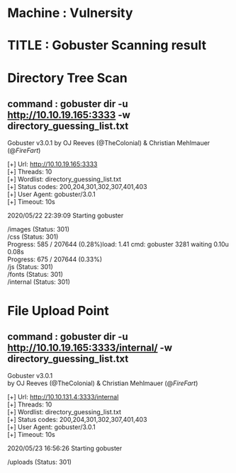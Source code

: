 # Machine : Vulnersity
# TITLE :  Gobuster Scanning result

# Directory Tree Scan
## command  : gobuster dir -u http://10.10.19.165:3333 -w directory_guessing_list.txt

Gobuster v3.0.1
by OJ Reeves (@TheColonial) & Christian Mehlmauer (@_FireFart_) <br>

[+] Url:            http://10.10.19.165:3333 <br>
[+] Threads:        10 <br>
[+] Wordlist:       directory_guessing_list.txt<br>
[+] Status codes:   200,204,301,302,307,401,403 <br>
[+] User Agent:     gobuster/3.0.1 <br>
[+] Timeout:        10s <br>

2020/05/22 22:39:09 Starting gobuster

/images (Status: 301) <br>
/css (Status: 301) <br>
Progress: 585 / 207644 (0.28%)load: 1.41  cmd: gobuster 3281 waiting 0.10u 0.08s <br>
Progress: 675 / 207644 (0.33%) <br>
/js (Status: 301) <br>
/fonts (Status: 301) <br>
/internal (Status: 301) <br>

# File Upload Point
## command : gobuster dir -u http://10.10.19.165:3333/internal/ -w directory_guessing_list.txt

Gobuster v3.0.1 <br>
by OJ Reeves (@TheColonial) & Christian Mehlmauer (@_FireFart_) <br>


[+] Url:            http://10.10.131.4:3333/internal <br>
[+] Threads:        10 <br>
[+] Wordlist:       directory_guessing_list.txt <br>
[+] Status codes:   200,204,301,302,307,401,403 <br>
[+] User Agent:     gobuster/3.0.1 <br>
[+] Timeout:        10s <br>

2020/05/23 16:56:26 Starting gobuster <br>

/uploads (Status: 301) <br>